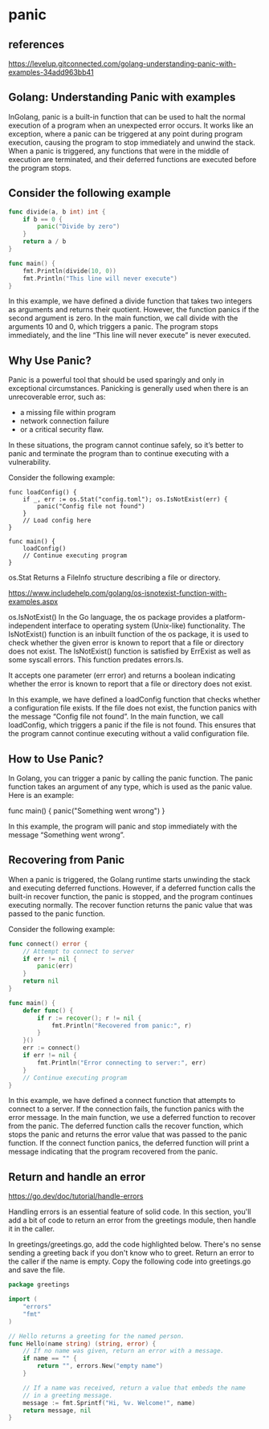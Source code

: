 # panic

## references

<https://levelup.gitconnected.com/golang-understanding-panic-with-examples-34add963bb41>

## Golang: Understanding Panic with examples

InGolang, panic is a built-in function that can be used to halt the normal execution of a program when an unexpected error occurs. It works like an exception, where a panic can be triggered at any point during program execution, causing the program to stop immediately and unwind the stack. When a panic is triggered, any functions that were in the middle of execution are terminated, and their deferred functions are executed before the program stops.

## Consider the following example

```go
func divide(a, b int) int {
    if b == 0 {
        panic("Divide by zero")
    }
    return a / b
}

func main() {
    fmt.Println(divide(10, 0))
    fmt.Println("This line will never execute")
}
```

In this example, we have defined a divide function that takes two integers as arguments and returns their quotient. However, the function panics if the second argument is zero. In the main function, we call divide with the arguments 10 and 0, which triggers a panic. The program stops immediately, and the line “This line will never execute” is never executed.

## Why Use Panic?

Panic is a powerful tool that should be used sparingly and only in exceptional circumstances. Panicking is generally used when there is an unrecoverable error, such as:

- a missing file within program
- network connection failure
- or a critical security flaw.

In these situations, the program cannot continue safely, so it’s better to panic and terminate the program than to continue executing with a vulnerability.

Consider the following example:

```golang
func loadConfig() {
    if _, err := os.Stat("config.toml"); os.IsNotExist(err) {
        panic("Config file not found")
    }
    // Load config here
}

func main() {
    loadConfig()
    // Continue executing program
}
```

os.Stat
Returns a FileInfo structure describing a file or directory.

<https://www.includehelp.com/golang/os-isnotexist-function-with-examples.aspx>

os.IsNotExist()
In the Go language, the os package provides a platform-independent interface to operating system (Unix-like) functionality. The IsNotExist() function is an inbuilt function of the os package, it is used to check whether the given error is known to report that a file or directory does not exist. The IsNotExist() function is satisfied by ErrExist as well as some syscall errors. This function predates errors.Is.

It accepts one parameter (err error) and returns a boolean indicating whether the error is known to report that a file or directory does not exist.

In this example, we have defined a loadConfig function that checks whether a configuration file exists. If the file does not exist, the function panics with the message “Config file not found”. In the main function, we call loadConfig, which triggers a panic if the file is not found. This ensures that the program cannot continue executing without a valid configuration file.

## How to Use Panic?

In Golang, you can trigger a panic by calling the panic function. The panic function takes an argument of any type, which is used as the panic value. Here is an example:

func main() {
    panic("Something went wrong")
}

In this example, the program will panic and stop immediately with the message “Something went wrong”.

## Recovering from Panic

When a panic is triggered, the Golang runtime starts unwinding the stack and executing deferred functions. However, if a deferred function calls the built-in recover function, the panic is stopped, and the program continues executing normally. The recover function returns the panic value that was passed to the panic function.

Consider the following example:

```go
func connect() error {
    // Attempt to connect to server
    if err != nil {
        panic(err)
    }
    return nil
}

func main() {
    defer func() {
        if r := recover(); r != nil {
            fmt.Println("Recovered from panic:", r)
        }
    }()
    err := connect()
    if err != nil {
        fmt.Println("Error connecting to server:", err)
    }
    // Continue executing program
}
```

In this example, we have defined a connect function that attempts to connect to a server. If the connection fails, the function panics with the error message. In the main function, we use a deferred function to recover from the panic. The deferred function calls the recover function, which stops the panic and returns the error value that was passed to the panic function. If the connect function panics, the deferred function will print a message indicating that the program recovered from the panic.

## Return and handle an error

<https://go.dev/doc/tutorial/handle-errors>

Handling errors is an essential feature of solid code. In this section, you'll add a bit of code to return an error from the greetings module, then handle it in the caller.

In greetings/greetings.go, add the code highlighted below.
There's no sense sending a greeting back if you don't know who to greet. Return an error to the caller if the name is empty. Copy the following code into greetings.go and save the file.

```go
package greetings

import (
    "errors"
    "fmt"
)

// Hello returns a greeting for the named person.
func Hello(name string) (string, error) {
    // If no name was given, return an error with a message.
    if name == "" {
        return "", errors.New("empty name")
    }

    // If a name was received, return a value that embeds the name
    // in a greeting message.
    message := fmt.Sprintf("Hi, %v. Welcome!", name)
    return message, nil
}
```
